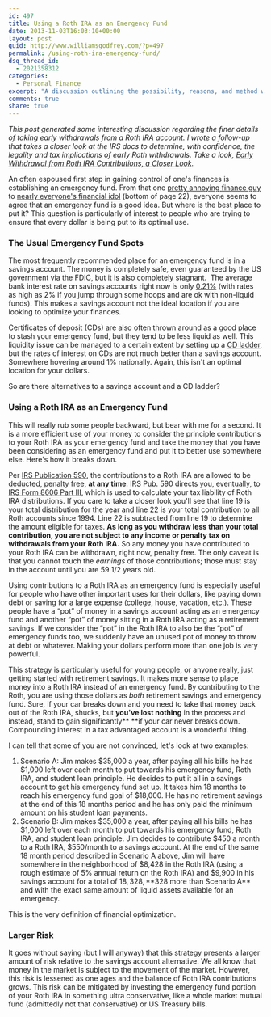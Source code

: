 ```yaml
---
id: 497
title: Using a Roth IRA as an Emergency Fund
date: 2013-11-03T16:03:10+00:00
layout: post
guid: http://www.williamsgodfrey.com/?p=497
permalink: /using-roth-ira-emergency-fund/
dsq_thread_id:
  - 2021358312
categories:
  - Personal Finance
excerpt: "A discussion outlining the possibility, reasons, and method with which to use a Roth IRA as an emergency fund."
comments: true
share: true
---
```


_This post generated some interesting discussion regarding the finer details of taking early withdrawals from a Roth IRA account. I wrote a follow-up that takes a closer look at the IRS docs to determine, with confidence, the legality and tax implications of early Roth withdrawals. Take a look, [Early Withdrawal from Roth IRA Contributions, a Closer Look](http://www.williamsgodfrey.com/early-withdrawal-from-roth-ira/)._ 

An often espoused first step in gaining control of one's finances is establishing an emergency fund. From that one [pretty annoying finance guy](http://www.daveramsey.com/article/build-an-emergency-fund-fast/lifeandmoney_saving/) to [nearly everyone's financial idol](http://www.berkshirehathaway.com/letters/2010ltr.pdf)&nbsp;(bottom of page 22), everyone seems to agree that an emergency fund is a good idea. But where is the best place to put it? This question is particularly of interest to people who are trying to ensure that every dollar is being put to its optimal use.

### The Usual Emergency Fund Spots

The most frequently recommended place for an emergency fund is in a savings account. The money is completely safe, even&nbsp;guaranteed by the US government via the FDIC, but it is also completely stagnant.&nbsp;&nbsp;The average bank interest rate on savings accounts right now is only [0.21%](http://www.gobankingrates.com/savings-account/what-is-the-average-savings-account-interest-rate/)&nbsp;(with rates as high as 2% if you jump through some hoops and are ok with non-liquid funds). This makes a savings account not the ideal location if you are looking to optimize your finances.

Certificates of deposit (CDs) are also often thrown around as a good place to stash your emergency fund, but they tend to be less liquid as well. This liquidity issue can be managed to a certain extent by setting up a [CD ladder](http://www.bankrate.com/finance/savings/how-to-ladder-a-cd-portfolio.aspx), but the rates of interest on CDs are not much better than a savings account. Somewhere hovering around 1% nationally. Again, this isn't an optimal location for your dollars.

So are there alternatives to a savings account and a CD ladder?

### Using a Roth IRA as an Emergency Fund

This will really rub some people backward, but bear with me for a second.&nbsp;It is a more efficient use of your money to consider the principle contributions to your Roth IRA as your emergency fund and take the money that you have been considering as an emergency fund and put it to better use somewhere else. Here's how it breaks down.

Per [IRS Publication 590](http://www.irs.gov/publications/p590/ch02.html#en_US_2012_publink1000231057), the contributions to a Roth IRA are allowed to be deducted, penalty free, **at any time**. IRS Pub. 590 directs you, eventually, to [IRS Form 8606 Part III](http://www.irs.gov/pub/irs-pdf/f8606.pdf), which is used to calculate your tax liability of Roth IRA distributions. If you care to take a closer look you'll see that line 19 is your total distribution for the year and line 22 is your total contribution to all Roth accounts since 1994. Line 22 is subtracted from line 19 to determine the amount eligible for taxes.&nbsp;**As long as you withdraw less than your total contribution, you are not subject to any income or penalty tax on withdrawals from your Roth IRA.**&nbsp;So any money you have contributed to your Roth IRA can be withdrawn, right now, penalty free. The only caveat is that you cannot touch the&nbsp;_earnings_ of those contributions; those must stay in the account until you are 59 1/2 years old.

Using contributions to a Roth IRA as an emergency fund is especially useful for people who have other important uses for their dollars, like paying down debt or saving for a large expense (college, house, vacation, etc.). These people have a &#8220;pot&#8221; of money in a savings account acting as an emergency fund and another &#8220;pot&#8221; of money sitting in a Roth IRA acting as a retirement savings. If we consider the &#8220;pot&#8221; in the Roth IRA to also be the &#8220;pot&#8221; of emergency funds too, we suddenly have an unused pot of money to throw at debt or whatever. Making your dollars perform more than one job is very powerful.

This strategy is particularly useful for young people, or anyone really, just getting started with retirement savings. It makes more sense to place money into a Roth IRA instead of an emergency fund. By contributing to the Roth, you are using those dollars as&nbsp;_both_ retirement savings and emergency fund. Sure, if your car breaks down and you need to take that money back out of the Roth IRA, shucks, but&nbsp;**you've lost nothing** in the process and instead, stand to gain significantly**&nbsp;**if your car never breaks down. Compounding interest in a tax advantaged account is a wonderful thing.

I can tell that some of you are not convinced, let's look at two examples:

  1. Scenario A: Jim makes $35,000 a year, after paying all his bills he has $1,000 left over each month to put towards his emergency fund, Roth IRA, and student loan principle. He decides to put it all in a savings account to get his emergency fund set up. It takes him 18 months to reach his emergency fund goal of $18,000. He has no retirement savings at the end of this 18 months period and he has only paid the minimum amount on his student loan payments.
  2. Scenario B:&nbsp;Jim makes $35,000 a year, after paying all his bills he has $1,000 left over each month to put towards his emergency fund, Roth IRA, and student loan principle. Jim decides to contribute $450 a month to a Roth IRA, $550/month to a savings account. At the end of the same 18 month period described in Scenario A above, Jim will have somewhere in the neighborhood of $8,428 in the Roth IRA (using a rough estimate of 5% annual return on the Roth IRA) and $9,900 in his savings account for a total of $18,328, **$328 more than Scenario A** and with the exact same amount of liquid assets available for an emergency.

This is the very definition of financial optimization.

### Larger Risk

It goes without saying (but I will anyway) that this strategy presents a larger amount of risk relative to the savings account alternative. We all know that money in the market is subject to the movement of the market. However, this risk is lessened as one ages and the balance of Roth IRA contributions grows.&nbsp;This risk can be mitigated by investing the emergency fund portion of your Roth IRA in something ultra conservative, like a whole market mutual fund (admittedly not that conservative) or US Treasury bills.